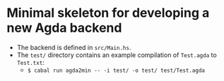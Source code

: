 # Minimal skeleton for developing a new Agda backend 

- The backend is defined in `src/Main.hs`.
- The `test/` directory contains an example compilation of `Test.agda` to `Test.txt`:
    + `$ cabal run agda2min -- -i test/ -o test/ test/Test.agda`

